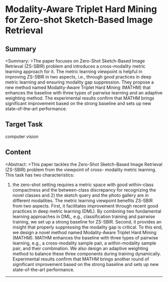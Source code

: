 # Modality-Aware Triplet Hard Mining for Zero-shot Sketch-Based Image Retrieval

## Summary

<Summary: >The paper focuses on Zero-Shot Sketch-Based Image Retrieval (ZS-SBIR) problem and introduces a cross-modality metric learning approach for it. The metric learning viewpoint is helpful in improving ZS-SBIR in two aspects, i.e., through good practices in deep metric learning and ensuring modality gap suppression. They propose a new method named Modality-Aware Triplet Hard Mining (MATHM) that enhances the baseline with three types of pairwise learning and an adaptive weighting method. The experimental results confirm that MATHM brings significant improvement based on the strong baseline and sets up new state-of-the-art performance.


## Target Task

computer vision

## Content

<Abstract: >This paper tackles the Zero-Shot Sketch-Based Image
Retrieval (ZS-SBIR) problem from the viewpoint of cross-
modality metric learning. This task has two characteristics:
1) the zero-shot setting requires a metric space with good within-class compactness and the between-class discrepancy for recognizing the novel classes and 2) the sketch query and the photo gallery are in different modalities. The metric learning viewpoint benefits ZS-SBIR from two aspects. First, it facilitates improvement through recent good practices in deep metric learning (DML). By combining two fundamental learning approaches in DML, e.g., classification training and pairwise training, we set up a strong baseline for ZS-SBIR. Second, it provides an insight that properly suppressing the modality gap is critical. To this end, we design a novel method named Modality-Aware Triplet Hard Mining (MATHM). MATHM enhances the baseline with three types of pairwise learning, e.g., a cross-modality sample pair, a within-modality sample pair, and their combination. We also design an adaptive weighting method to balance these three components during training dynamically. Experimental results confirm that MATHM brings another round of significant improvement based on the strong baseline and sets up new state-of-the-art performance.



---

